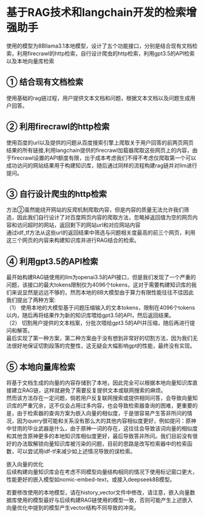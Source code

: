 基于RAG技术和langchain开发的检索增强助手
==
使用的模型为8Bllama3.1本地模型，设计了五个功能接口，分别是结合现有文档检索，利用firecrawl的http检索，自行设计爬虫的http检索，利用gpt3.5的API检索以及本地向量库检索<br>

①	结合现有文档检索
--
使用基础的rag链过程，用户提供文本文档和问题，根据文本文档以及问题生成用户回答。<br>

②	利用firecrawl的http检索
--
使用百度的url以及提供的问题从百度搜索引擎上爬取关于用户回答的前两页网页结果的所有链接,利用langchain提供的firecrawl加载器爬取这些网页上的内容，由于firecrawl设置的API额度有限，出于成本考虑我们不得不考虑仅爬取第一个可以成功访问的网站结果用于构建知识库，随后通过同样的流程构建rag链并对llm进行提问。<br>
 
③	自行设计爬虫的http检索
--
方法②虽然能绕开网站的反爬机制爬取内容，但是内容的质量无法允许我们筛选，因此我们自行设计了对百度网页内容的爬取方法，忽略掉返回值为空的网页内容和访问超时的网站，返回剩下的网站url和对应网站内容<br>
通过idf_tf方法从这些url的返回结果中筛选与问题相关度最高的前三个网页，利用这三个网页的内容来构建知识库并进行RAG结合的检索。<br>
 
④	利用gpt3.5的API检索
--
最开始构建RAG链使用的llm为openai3.5的API接口，但是我们发现了一个严重的问题，该接口的最大tokens限制仅为4096个tokens，这对于需要构建知识库的我们来说显然是远远不够的，然而本地的8B大模型由于算力有限性能往往不佳因此我们提出了两种方案:<br>
（1）	使用本地的大模型基于问题压缩输入的文本tokens，限制在4096个tokens以内，随后再将结果作为新的知识库喂给gpt3.5的API，然后返回结果。<br>
（2）	切割用户提供的文本档案，分批次喂给gpt3.5的API并压缩，随后再进行提问和解答。<br>
最后实现了第一种方案，第二种方案由于没有想到非常好的切割方法，因为我们无法很好地保证切割段落的完整性，这无疑会大幅影响gpt的性能，最终没有实现。<br>
 
⑤	本地向量库检索
--
将基于文档生成的向量的内容存储到了本地，因此完全可以根据本地向量知识库直接建立RAG链，这样就避免了需要反复提供文本或联网搜索的麻烦。<br>
然而该方法存在一定问题，倘若用户反复联网搜索或提供相同问答，会导致向量知识库的严重冗余，这不仅会占用过多内容，也会导致检索器查询的困难，更重要的是，由于检索器的查询方案为嵌入向量的相似度，于是很容易产生答非所问的情况，因为query很可能和关系没有那么大的其他内容相似度更好，例如提问：原神中甘雨的毕业武器是什么，由于原神一词的存在，这往往会导致该词向量的相似度和其他含原神更多的本地知识库相似度更好，最后导致答非所问。我们目前没有很好的办法取解锁向量知识库被污染的问题，目前的思路是改写检索器中的检索函数，可以尝试用idf-tf来减少如上述情况导致的误检索。<br>

嵌入向量的优化<br>
后续构建向量知识库会在考虑不同模型向量结构相同的情况下使用标记窗口更大，性能更好的嵌入模型如nomic-embed-text，或接入deepseek8B模型。<br>

若要修改使用的本地模型，请在history_vector文件中修改，请注意，嵌入向量数据库使用的模型最好与后续构建RAG链使用的模型一致，否则可能产生上述嵌入向量优化中提到的模型产生vector结构不同导致的冲突。<br>
